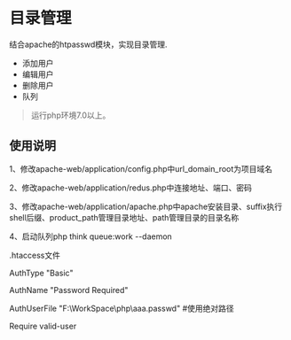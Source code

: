 目录管理
===============

结合apache的htpasswd模块，实现目录管理.

 + 添加用户
 + 编辑用户
 + 删除用户
 + 队列

>运行php环境7.0以上。

## 使用说明

1、修改apache-web/application/config.php中url_domain_root为项目域名

2、修改apache-web/application/redus.php中连接地址、端口、密码

3、修改apache-web/application/apache.php中apache安装目录、suffix执行shell后缀、product_path管理目录地址、path管理目录的目录名称

4、启动队列php think queue:work --daemon

.htaccess文件

AuthType "Basic"

AuthName "Password Required"

AuthUserFile "F:\WorkSpace\php\aaa\.passwd" #使用绝对路径

Require valid-user 